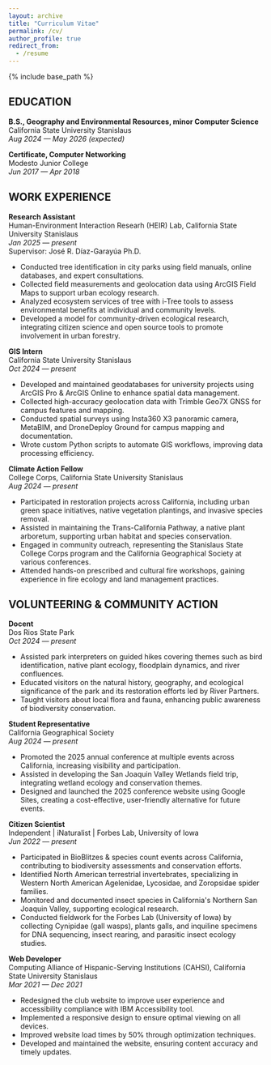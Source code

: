 ```yaml
---
layout: archive
title: "Curriculum Vitae"
permalink: /cv/
author_profile: true
redirect_from:
  - /resume
---
```


{% include base_path %}

## EDUCATION

<p><b>B.S., Geography and Environmental Resources, minor Computer Science</b>
<br>California State University Stanislaus
<br><i>Aug 2024 — May 2026 (expected)</i></p>

<p><b>Certificate, Computer Networking</b>
<br>Modesto Junior College
<br><i>Jun 2017 — Apr 2018</i></p>

## WORK EXPERIENCE

<p><b>Research Assistant</b>
<br>Human-Environment Interaction Researh (HEIR) Lab, California State University Stanislaus
<br><i>Jan 2025 — present</i>
<br>Supervisor: José R. Díaz-Garayúa Ph.D.</p>

* Conducted tree identification in city parks using field manuals, online databases, and expert consultations.
*	Collected field measurements and geolocation data using ArcGIS Field Maps to support urban ecology research.
*	Analyzed ecosystem services of tree with i-Tree tools to assess environmental benefits at individual and community levels.
*	Developed a model for community-driven ecological research, integrating citizen science and open source tools to promote involvement in urban forestry.

<p><b>GIS Intern</b>
<br>California State University Stanislaus
<br><i>Oct 2024 — present</i></p>

*	Developed and maintained geodatabases for university projects using ArcGIS Pro & ArcGIS Online to enhance spatial data management.
*	Collected high-accuracy geolocation data with Trimble Geo7X GNSS for campus features and mapping.
*	Conducted spatial surveys using Insta360 X3 panoramic camera, MetaBIM, and DroneDeploy Ground for campus mapping and documentation.
*	Wrote custom Python scripts to automate GIS workflows, improving data processing efficiency.

<p><b>Climate Action Fellow</b>
<br>College Corps, California State University Stanislaus
<br><i>Aug 2024 — present</i></p>

*	Participated in restoration projects across California, including urban green space initiatives, native vegetation plantings, and invasive species removal.
*	Assisted in maintaining the Trans-California Pathway, a native plant arboretum, supporting urban habitat and species conservation.
*	Engaged in community outreach, representing the Stanislaus State College Corps program and the California Geographical Society at various conferences.
*	Attended hands-on prescribed and cultural fire workshops, gaining experience in fire ecology and land management practices.
  
<!-- Technology Experience
======
* **GIS**: ArcGIS Pro
* **GPS/GNSS**: Trimble Geo 7X, i-Tree Engine
* **Preferred Programming Languages, Frameworks, and Libraries**: Python, C#, JavaScript, Node.js
* **Programming Languages Applied in Projects**: C++, C, Java, Lua, Bash
* **Databases**: SQLite, MySQL, MongoDB
* **Systems Administration**: Linux and Windows servers, VMware hypervisors, network administration and security -->

<!--
Publications
======
  <ul>{% for post in site.publications reversed %}
    {% include archive-single-cv.html %}
  {% endfor %}</ul>
  
Talks
======
  <ul>{% for post in site.talks reversed %}
    {% include archive-single-talk-cv.html  %}
  {% endfor %}</ul>
  
Teaching
======
  <ul>{% for post in site.teaching reversed %}
    {% include archive-single-cv.html %}
  {% endfor %}</ul>
-->
  
## VOLUNTEERING & COMMUNITY ACTION

<p><b>Docent</b>
<br>Dos Rios State Park
<br><i>Oct 2024 — present</i></p>

*	Assisted park interpreters on guided hikes covering themes such as bird identification, native plant ecology, floodplain dynamics, and river confluences.
*	Educated visitors on the natural history, geography, and ecological significance of the park and its restoration efforts led by River Partners.
*	Taught visitors about local flora and fauna, enhancing public awareness of biodiversity conservation.

<p><b>Student Representative</b>
<br>California Geographical Society
<br><i>Aug 2024 — present</i></p>

*	Promoted the 2025 annual conference at multiple events across California, increasing visibility and participation.
*	Assisted in developing the San Joaquin Valley Wetlands field trip, integrating wetland ecology and conservation themes.
*	Designed and launched the 2025 conference website using Google Sites, creating a cost-effective, user-friendly alternative for future events.

<p><b>Citizen Scientist</b>
<br>Independent | iNaturalist | Forbes Lab, University of Iowa
<br><i>Jun 2022 — present</i></p>

*	Participated in BioBlitzes & species count events across California, contributing to biodiversity assessments and conservation efforts.
*	Identified North American terrestrial invertebrates, specializing in Western North American Agelenidae, Lycosidae, and Zoropsidae spider families.
*	Monitored and documented insect species in California's Northern San Joaquin Valley, supporting ecological research.
*	Conducted fieldwork for the Forbes Lab (University of Iowa) by collecting Cynipidae (gall wasps), plants galls, and inquiline specimens for DNA sequencing, insect rearing, and parasitic insect ecology studies.

<p><b>Web Developer</b>
<br>Computing Alliance of Hispanic-Serving Institutions (CAHSI), California State University Stanislaus
<br><i>Mar 2021 — Dec 2021</i></p>

*	Redesigned the club website to improve user experience and accessibility compliance with IBM Accessibility tool.
*	Implemented a responsive design to ensure optimal viewing on all devices.
*	Improved website load times by 50% through optimization techniques.
*	Developed and maintained the website, ensuring content accuracy and timely updates.
